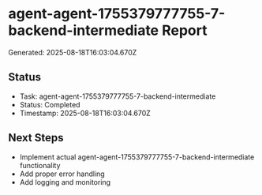 # agent-agent-1755379777755-7-backend-intermediate Report

Generated: 2025-08-18T16:03:04.670Z

## Status
- Task: agent-agent-1755379777755-7-backend-intermediate
- Status: Completed
- Timestamp: 2025-08-18T16:03:04.670Z

## Next Steps
- Implement actual agent-agent-1755379777755-7-backend-intermediate functionality
- Add proper error handling
- Add logging and monitoring
